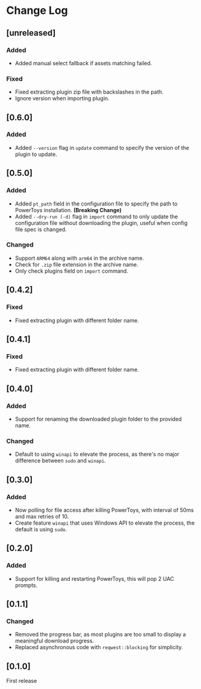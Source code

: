 # Change Log

## [unreleased]

### Added

- Added manual select fallback if assets matching failed.

### Fixed

- Fixed extracting plugin zip file with backslashes in the path.
- Ignore version when importing plugin.

## [0.6.0]

### Added

- Added `--version` flag in `update` command to specify the version of the plugin to update.

## [0.5.0]

### Added

- Added `pt_path` field in the configuration file to specify the path to PowerToys installation. **(Breaking Change)**
- Added `--dry-run (-d)` flag in `import` command to only update the configuration file without downloading the plugin, useful when config file spec is changed.

### Changed

- Support `ARM64` along with `arm64` in the archive name.
- Check for `.zip` file extension in the archive name.
- Only check plugins field on `import` command.

## [0.4.2]

### Fixed

- Fixed extracting plugin with different folder name.

## [0.4.1]

### Fixed

- Fixed extracting plugin with different folder name.

## [0.4.0]

### Added

- Support for renaming the downloaded plugin folder to the provided name.

### Changed

- Default to using `winapi` to elevate the process, as there's no major difference between `sudo` and `winapi`.

## [0.3.0]

### Added

- Now polling for file access after killing PowerToys, with interval of 50ms and max retries of 10.
- Create feature `winapi` that uses Windows API to elevate the process, the default is using `sudo`.

## [0.2.0]

### Added

- Support for killing and restarting PowerToys, this will pop 2 UAC prompts.

## [0.1.1]

### Changed

- Removed the progress bar, as most plugins are too small to display a meaningful download progress.
- Replaced asynchronous code with `reqwest::blocking` for simplicity.

## [0.1.0]

First release